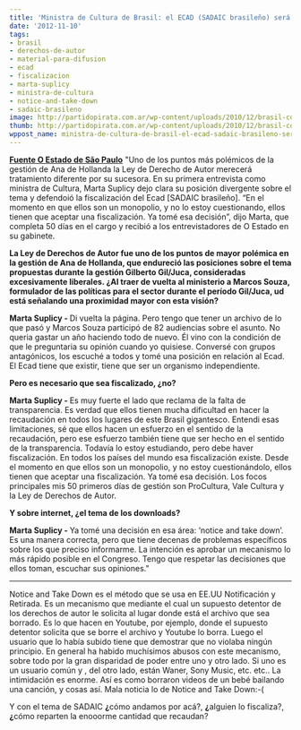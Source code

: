 ```yaml
---
title: 'Ministra de Cultura de Brasil: el ECAD (SADAIC brasileño) será fiscalizado'
date: '2012-11-10'
tags:
- brasil
- derechos-de-autor
- material-para-difusion
- ecad
- fiscalizacion
- marta-suplicy
- ministra-de-cultura
- notice-and-take-down
- sadaic-brasileno
image: http://partidopirata.com.ar/wp-content/uploads/2010/12/brasil-copyright.png
thumb: http://partidopirata.com.ar/wp-content/uploads/2010/12/brasil-copyright-150x150.png
wppost_name: ministra-de-cultura-de-brasil-el-ecad-sadaic-brasileno-sera-fiscalizado
---
```


<strong><a href="http://www.estadao.com.br/noticias/arteelazer,ecad-sera-fiscalizado,957959,0.htmp:/www.estadao.com.br/noticias/arteelazer,ecad-sera-fiscalizado,957959,0.htm" target="_blank">Fuente O Estado de São Paulo</a></strong>
"Uno de los puntos más polémicos de la gestión de Ana de Hollanda la Ley de Derecho de Autor merecerá tratamiento diferente por su sucesora. En su primera entrevista como ministra de Cultura, Marta Suplicy dejo clara su posición divergente sobre el tema y defendoió la fiscalización del Ecad [SADAIC brasileño]. “En el momento en que ellos son un monopolio, y no lo estoy cuestionando, ellos tienen que aceptar una fiscalización. Ya tomé esa decisión”, dijo Marta, que completa 50 días en el cargo y recibió a los entrevistadores de O Estado en su gabinete.

<strong>La Ley de Derechos de Autor fue uno de los puntos de mayor polémica en la gestión de Ana de Hollanda, que endureció las posiciones sobre el tema propuestas durante la gestión Gilberto Gil/Juca, consideradas excesivamente liberales. ¿Al traer de vuelta al ministerio a Marcos Souza, formulador de las políticas para el sector durante el período Gil/Juca, ud está señalando una proximidad mayor con esta visión? </strong>

<strong>Marta Suplicy - </strong>Di vuelta la página. Pero tengo que tener un archivo de lo que pasó y Marcos Souza participó de 82 audiencias sobre el asunto. No queria gastar un año haciendo todo de nuevo. Él vino con la condición de que le preguntaria su opinión cuando yo quisiese. Conversé con grupos antagónicos, los escuché a todos y tomé una posición en relación al Ecad. El Ecad tiene que existir, tiene que ser un organismo independiente.

<strong>Pero es necesario que sea fiscalizado, ¿no? </strong>

<strong>Marta Suplicy - </strong>Es muy fuerte el lado que reclama de la falta de transparencia. Es verdad que ellos tienen mucha dificultad en hacer la recaudación en todos los lugares de este Brasil gigantesco. Entendi esas limitaciones, sé que ellos hacen un esfuerzo en el sentido de la recaudación, pero ese esfuerzo también tiene que ser hecho en el sentido de la transparencia. Todavía lo estoy estudiando, pero debe haver fiscalización. En todos los países del mundo esa fiscalización existe. Desde el momento en que ellos son un monopolio, y no estoy cuestionándolo, ellos tienen que aceptar una fiscalización. Ya tomé esa decisión. Los focos principales mis 50 primeros días de gestión son ProCultura, Vale Cultura y la Ley de Derechos de Autor.

<strong>Y sobre internet, ¿el tema de los downloads? </strong>

<strong>Marta Suplicy - </strong>Ya tomé una decisión en esa área: ‘notice and take down’. Es una manera correcta, pero que tiene decenas de problemas específicos sobre los que preciso informarme. La intención es aprobar un mecanismo lo más rápido posible en el Congreso. Tengo que respetar las decisiones que ellos toman, escuchar sus opiniones."

<hr />

Notice and Take Down es el método que se usa en EE.UU Notificación y Retirada. Es un mecanismo que mediante el cual un supuesto detentor de los derechos de autor le solicita al lugar donde está el archivo que sea borrado.
Es lo que hacen en Youtube, por ejemplo, donde el supuesto detentor solicita que se borre el archivo y Youtube lo borra. Luego el usuario que lo había subido tiene que demostrar que no violaba ningún principio.
En general ha habido muchísimos abusos con este mecanismo, sobre todo por la gran disparidad de poder entre uno y otro lado. Si uno es un usuario común y , del otro lado, están Waner, Sony Music, etc. etc.. La intimidación es enorme.
Así es como borraron videos de un bebé bailando una canción, y cosas así.
Mala noticia lo de Notice and Take Down:-(

Y con el tema de SADAIC <strong>¿</strong>cómo andamos por acá?, <strong>¿</strong>alguien lo fiscaliza?, <strong>¿</strong>cómo reparten la enooorme cantidad que recaudan?
